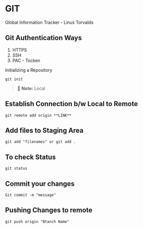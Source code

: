 # GIT

Global Information Tracker - Linus Torvalds 

## Git Authentication Ways
1. HTTPS
2. SSH
3. PAC - Tocken

Initializing a Repository 
```
git init
```
>:memo: **Note:** Local

## Establish Connection b/w Local to Remote
```
git remote add origin **LINK**
```
## Add files to Staging Area
```
git add "filenames" or git add . 
```
## To check Status
```
git status
```
## Commit your changes
```
Git commit -m "message"
```

## Pushing Changes to remote

```
git push origin "Btanch Name"
```
